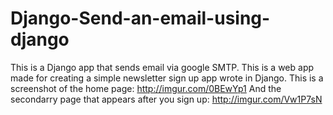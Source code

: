 # Django-Send-an-email-using-django
This is a Django app that sends email via google SMTP.
This is a web app made for creating a simple newsletter sign up app wrote in Django. 
This is a screenshot of the home page: http://imgur.com/0BEwYp1
And the secondarry page that appears after you sign up: http://imgur.com/Vw1P7sN
